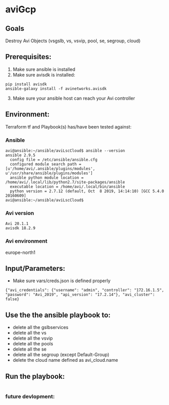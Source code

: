 # aviGcp

## Goals
Destroy Avi Objects (vsgslb, vs, vsvip, pool, se, segroup, cloud)

## Prerequisites:
1. Make sure ansible is installed
2. Make sure avisdk is installed:
```
pip install avisdk
ansible-galaxy install -f avinetworks.avisdk
```
3. Make sure your ansible host can reach your Avi controller

## Environment:

Terraform tf and Playbook(s) has/have been tested against:

### Ansible

```
avi@ansible:~/ansible/aviLscCloud$ ansible --version
ansible 2.9.5
  config file = /etc/ansible/ansible.cfg
  configured module search path = [u'/home/avi/.ansible/plugins/modules', u'/usr/share/ansible/plugins/modules']
  ansible python module location = /home/avi/.local/lib/python2.7/site-packages/ansible
  executable location = /home/avi/.local/bin/ansible
  python version = 2.7.12 (default, Oct  8 2019, 14:14:10) [GCC 5.4.0 20160609]
avi@ansible:~/ansible/aviLscCloud$
```

### Avi version

```
Avi 20.1.1
avisdk 18.2.9
```

### Avi environment

europe-north1

## Input/Parameters:

- Make sure vars/creds.json is defined properly
```
{"avi_credentials": {"username": "admin", "controller": "172.16.1.5", "password": "Avi_2019", "api_version": "17.2.14"}, "avi_cluster": false}
```

## Use the the ansible playbook to:
- delete all the gslbservices
- delete all the vs
- delete all the vsvip
- delete all the pools
- delete all the se
- delete all the segroup (except Default-Group)
- delete the cloud name defined as avi_cloud.name

## Run the playbook:
```
```

### future devlopment:
